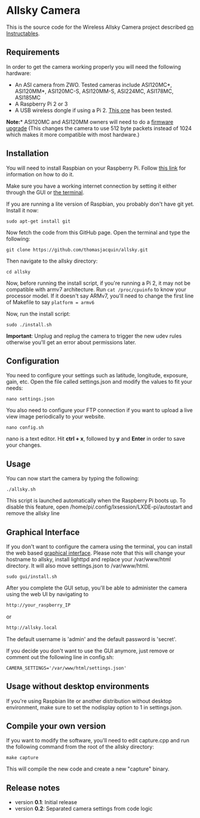 # Allsky Camera

This is the source code for the Wireless Allsky Camera project described [on Instructables](http://www.instructables.com/id/Wireless-All-Sky-Camera/).


## Requirements

In order to get the camera working properly you will need the following hardware:

 * An ASI camera from ZWO. Tested cameras include ASI120MC*, ASI120MM*, ASI120MC-S, ASI120MM-S, ASI224MC, ASI178MC, ASI185MC
 * A Raspberry Pi 2 or 3
 * A USB wireless dongle if using a Pi 2. [This one](https://www.amazon.ca/Edimax-EW-7811Un-150Mbps-Raspberry-Supports/dp/B003MTTJOY) has been tested.

**Note:*** ASI120MC and ASI120MM owners will need to do a [firmware upgrade](https://astronomy-imaging-camera.com/software/) (This changes the camera to use 512 byte packets instead of 1024 which makes it more compatible with most hardware.)

## Installation

You will need to install Raspbian on your Raspberry Pi. Follow [this link](https://www.raspberrypi.org/documentation/installation/installing-images/) for information on how to do it.

Make sure you have a working internet connection by setting it either through the GUI or [the terminal](https://www.raspberrypi.org/documentation/configuration/wireless/wireless-cli.md). 

If you are running a lite version of Raspbian, you probably don't have git yet. Install it now:

```shell
sudo apt-get install git
```

Now fetch the code from this GitHub page. Open the terminal and type the following:

```shell
git clone https://github.com/thomasjacquin/allsky.git
```

Then navigate to the allsky directory:

```shell
cd allsky
```
Now, before running the install script, if you're running a Pi 2, it may not be compatible with armv7 architecture. Run ```cat /proc/cpuinfo``` to know your processor model. If it doesn't say ARMv7, you'll need to change the first line of Makefile to say ```platform = armv6```

Now, run the install script:

```shell
sudo ./install.sh
```

**Important**: Unplug and replug the camera to trigger the new udev rules otherwise you'll get an error about permissions later.

## Configuration

You need to configure your settings such as latitude, longitude, exposure, gain, etc.
Open the file called settings.json and modify the values to fit your needs:
```shell
nano settings.json
```
You also need to configure your FTP connection if you want to upload a live view image periodically to your website.
```shell
nano config.sh
```
nano is a text editor. Hit **ctrl + x**, followed by **y** and **Enter** in order to save your changes.

## Usage

You can now start the camera by typing the following:
```shell
./allsky.sh
```
This script is launched automatically when the Raspberry Pi boots up. To disable this feature, open /home/pi/.config/lxsession/LXDE-pi/autostart and remove the allsky line

## Graphical Interface

If you don't want to configure the camera using the terminal, you can install the web based [graphical interface](https://github.com/thomasjacquin/allsky-portal).
Please note that this will change your hostname to allsky, install lighttpd and replace your /var/www/html directory. It will also move settings.json to /var/www/html.

```shell
sudo gui/install.sh
```
After you complete the GUI setup, you'll be able to administer the camera using the web UI by navigating to
```sh
http://your_raspberry_IP
```
or
```sh
http://allsky.local
```

The default username is 'admin' and the default password is 'secret'.

If you decide you don't want to use the GUI anymore, just remove or comment out the following line in config.sh:

```
CAMERA_SETTINGS='/var/www/html/settings.json'
```

## Usage without desktop environments

If you're using Raspbian lite or another distribution without desktop environment, make sure to set the nodisplay option to 1 in settings.json.


## Compile your own version

If you want to modify the software, you'll need to edit capture.cpp and run the following command from the root of the allsky directory:
```shell
make capture
```
This will compile the new code and create a new "capture" binary.

## Release notes

* version **0.1**: Initial release
* version **0.2**: Separated camera settings from code logic 
